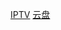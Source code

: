 [IPTV](https://live.lixiaowei.ip-ddns.com/player/?vurl=https://ali-m-l.cztv.com/channels/lantian/channel006/1080p.m3u8)
[云盘](http://zjykfy.ysepan.com)